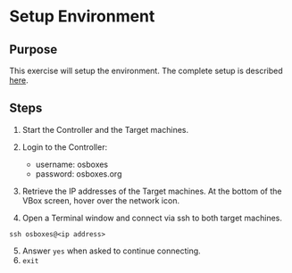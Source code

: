 # Setup Environment

## Purpose
This exercise will setup the environment.
The complete setup is described [here](https://mydeveloperplanet.com/2022/05/04/how-to-setup-an-ansible-test-environment/).

## Steps
1. Start the Controller and the Target machines.

2. Login to the Controller:
   * username: osboxes
   * password: osboxes.org

3. Retrieve the IP addresses of the Target machines.
At the bottom of the VBox screen, hover over the network icon.

4. Open a Terminal window and connect via ssh to both target machines.

```shell
ssh osboxes@<ip address>
```
5. Answer `yes` when asked to continue connecting.
6. `exit`
